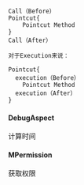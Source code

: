 ```
Call（Before）
Pointcut{
    Pointcut Method
}
Call（After）

对于Execution来说：

Pointcut{
  execution（Before）
    Pointcut Method
  execution（After）
}
```


#### DebugAspect
计算时间

#### MPermission
获取权限